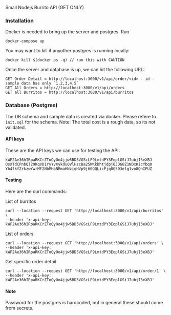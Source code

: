 Small Nodejs Burrito API (GET ONLY)

### Installation
Docker is needed to bring up the server and postgres. Run


```
docker-compose up
```

You may want to kill if anyother postgres is running locally:

```
docker kill $(docker ps -q) // run this with CAUTION
```

Once the server and database is up, we can hit the following URL:

```
GET Order Detail = http://localhost:3000/v1/api/order/<id> - id - sample data has only `1,2,3,4,5`
GET All Orders = http://localhost:3000/v1/api/orders
GET all Burritos = http://localhost:3000/v1/api/burritos
```


### Database (Postgres)
The DB schema and sample data is created via docker. Please refere to `init.sql` for the schema. 
Note: The total cost is a rough data, so its not validated. 

#### API keys
These are the API keys we can use for testing the API:

```
kWF2Ae36hIRpaRKCrZToQyOo4jjw5BD3VGScLF9LmtdPY3EoplGSiJ7ubjI3eXBJ
OsXTdCPnbQl29KqVD1YyYvXykduQVlHzcBa25WKkbhtjdpj0JDG8Z1NDxKicYbqO
Yb4fkfZrkzwYwrMF2NbMHaNRmaHNziqHVp9j60QQLicPjq8G593elg1vo8QnIPUZ
```

#### Testing

Here are the curl commands:

List of burritos
```
curl --location --request GET 'http://localhost:3000/v1/api/burritos' \
--header 'x-api-key: kWF2Ae36hIRpaRKCrZToQyOo4jjw5BD3VGScLF9LmtdPY3EoplGSiJ7ubjI3eXBJ'
```

List of orders
```
curl --location --request GET 'http://localhost:3000/v1/api/orders' \
--header 'x-api-key: kWF2Ae36hIRpaRKCrZToQyOo4jjw5BD3VGScLF9LmtdPY3EoplGSiJ7ubjI3eXBJ'
```

Get specific order detail
```
curl --location --request GET 'http://localhost:3000/v1/api/order/1' \
--header 'x-api-key: kWF2Ae36hIRpaRKCrZToQyOo4jjw5BD3VGScLF9LmtdPY3EoplGSiJ7ubjI3eXBJ'
```

#### Note
Password for the postgres is hardcoded, but in general these should come from secrets. 


